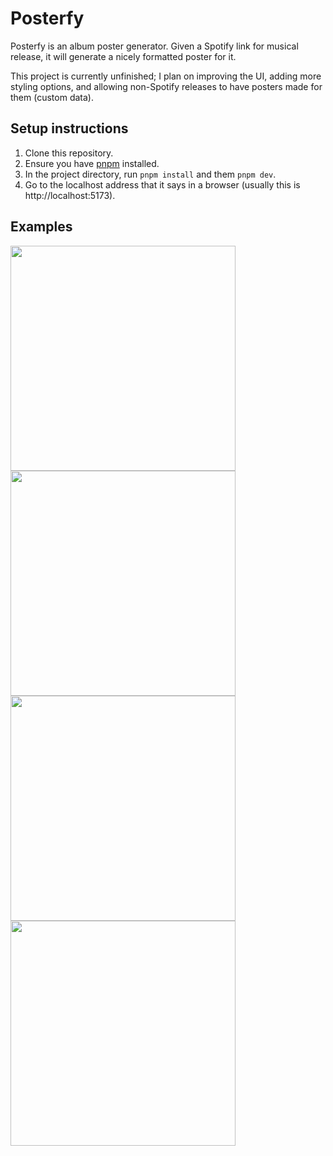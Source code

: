 # Posterfy

Posterfy is an album poster generator. Given a Spotify link for musical release, it will generate a nicely formatted poster for it.

This project is currently unfinished; I plan on improving the UI, adding more styling options, and allowing non-Spotify releases to have posters made for them (custom data).

## Setup instructions

1. Clone this repository.
2. Ensure you have [pnpm](https://pnpm.io/) installed.
3. In the project directory, run `pnpm install` and them `pnpm dev`.
4. Go to the localhost address that it says in a browser (usually this is http://localhost:5173).

## Examples

<img src="https://github.com/user-attachments/assets/d4905209-c22b-460e-a859-5300e513e44a" width="360">
<img src="https://github.com/user-attachments/assets/a646ccbd-f965-4e6e-979b-ba713a6cd298" width="360">
<img src="https://github.com/user-attachments/assets/1eca05cf-bac0-477f-b409-6268397c0b89" width="360">
<img src="https://github.com/user-attachments/assets/12cf742d-8776-452b-b5ae-79477f553afa" width="360">
